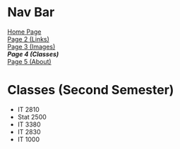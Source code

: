 # Nav Bar
[Home Page](README.md) \
[Page 2 (Links)](page2.md) \
[Page 3 (Images)](page3.md) \
***Page 4 (Classes)*** \
[Page 5 (About)](page5.md)  

# Classes (Second Semester)
- IT 2810
- Stat 2500
- IT 3380
- IT 2830
- IT 1000